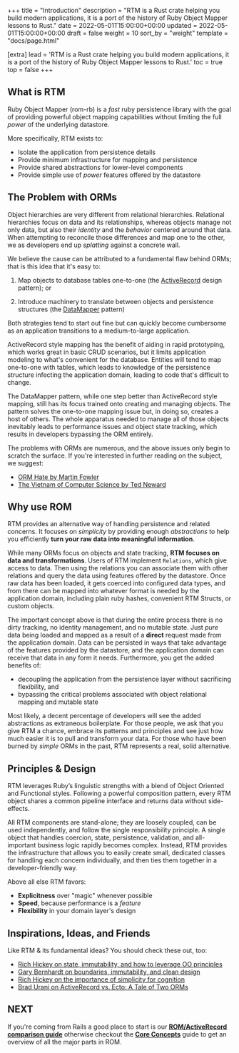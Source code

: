 +++
title = "Introduction"
description = "RTM is a Rust crate helping you build modern applications, it is a port of the history of Ruby Object Mapper lessons to Rust."
date = 2022-05-01T15:00:00+00:00
updated = 2022-05-01T15:00:00+00:00
draft = false
weight = 10
sort_by = "weight"
template = "docs/page.html"

[extra]
lead = 'RTM is a Rust crate helping you build modern applications, it is a port of the history of Ruby Object Mapper lessons to Rust.'
toc = true
top = false
+++

## What is RTM

Ruby Object Mapper (rom-rb) is a *fast* ruby persistence library with the goal of providing powerful object mapping capabilities without limiting the full *power* of the underlying datastore.

More specifically, RTM exists to:

* Isolate the application from persistence details
* Provide minimum infrastructure for mapping and persistence
* Provide shared abstractions for lower-level components
* Provide simple use of *power* features offered by the datastore

## The Problem with ORMs

Object hierarchies are very different from relational hierarchies. Relational hierarchies focus on data and its relationships, whereas objects manage not only data, but also their *identity* and the *behavior* centered around that data. When attempting to reconcile those differences and map one to the other, we as developers end up *splatting* against a concrete wall.

We believe the cause can be attributed to a fundamental flaw behind ORMs; that is this idea that it's easy to:

1. Map objects to database tables one-to-one (the [ActiveRecord](https://en.wikipedia.org/wiki/Active_record_pattern) design pattern); or

2. Introduce machinery to translate between objects and persistence structures (the [DataMapper](https://en.wikipedia.org/wiki/Data_mapper_pattern) pattern)

Both strategies tend to start out fine but can quickly become cumbersome as an application transitions to a medium-to-large application.

ActiveRecord style mapping has the benefit of aiding in rapid prototyping, which works great in basic CRUD scenarios, but it limits application modeling to what's convenient for the database. Entities will tend to map one-to-one with tables, which leads to knowledge of the persistence structure infecting the application domain, leading to code that's difficult to change.

The DataMapper pattern, while one step better than ActiveRecord style mapping, still has its focus trained onto creating and managing objects. The pattern solves the one-to-one mapping issue but, in doing so, creates a host of others. The whole apparatus needed to manage all of those objects inevitably leads to performance issues and object state tracking, which results in developers bypassing the ORM entirely.

The problems with ORMs are numerous, and the above issues only begin to scratch the surface. If you're interested in further reading on the subject, we suggest:

* [ORM Hate by Martin Fowler](https://martinfowler.com/bliki/OrmHate.html)
* [The Vietnam of Computer Science by Ted Neward](http://blogs.tedneward.com/post/the-vietnam-of-computer-science/)

## Why use ROM

RTM provides an alternative way of handling persistence and related concerns. It focuses on *simplicity* by providing enough *abstractions* to help you efficiently **turn your raw data into meaningful information**.

While many ORMs focus on objects and state tracking, **RTM focuses on data and transformations**. Users of RTM implement `Relations`, which give access to data. Then using the relations you can associate them with other relations and query the data using features offered by the datastore. Once raw data has been loaded, it gets coerced into configured data types, and from there can be mapped into whatever format is needed by the application domain, including plain ruby hashes, convenient RTM Structs, or custom objects.

The important concept above is that during the entire process there is no dirty tracking, no identity management, and no mutable state. Just *pure* data being loaded and mapped as a result of a **direct** request made from the application domain. Data can be persisted in ways that take advantage of the features provided by the datastore, and the application domain can receive that data in any form it needs. Furthermore, you get the added benefits of:

* decoupling the application from the persistence layer without sacrificing flexibility, and
* bypassing the critical problems associated with object relational mapping and mutable state

Most likely, a decent percentage of developers will see the added abstractions as extraneous boilerplate. For those people, we ask that you give RTM a chance, embrace its patterns and principles and see just how much easier it is to pull and transform your data. For those who have been burned by *simple* ORMs in the past, RTM represents a real, solid alternative.

## Principles & Design

RTM leverages Ruby’s linguistic strengths with a blend of Object Oriented and Functional styles. Following a powerful composition pattern, every RTM object shares a common pipeline interface and returns data without side-effects.

All RTM components are stand-alone; they are loosely coupled, can be used independently, and follow the single responsibility principle. A single object that handles coercion, state, persistence, validation, and all-important business logic rapidly becomes complex. Instead, RTM provides the infrastructure that allows you to easily create small, dedicated classes for handling each concern individually, and then ties them together in a developer-friendly way.

Above all else RTM favors:

* **Explicitness** over "magic" whenever possible
* **Speed**, because performance is a *feature*
* **Flexibility** in your domain layer's design

## Inspirations, Ideas, and Friends

Like RTM & its fundamental ideas? You should check these out, too:

* [Rich Hickey on state, immutability, and how to leverage OO principles](http://www.infoq.com/presentations/Are-We-There-Yet-Rich-Hickey)
* [Gary Bernhardt on boundaries, immutability, and clean design](https://www.youtube.com/watch?v=yTkzNHF6rMs)
* [Rich Hickey on the importance of simplicity for cognition](https://www.youtube.com/watch?v=rI8tNMsozo0)
* [Brad Urani on ActiveRecord vs. Ecto: A Tale of Two ORMs](http://confreaks.tv/videos/railsconf2016-activerecord-vs-ecto-a-tale-of-two-orms)

<!-- ## Criticisms

Should collect a number of criticisms lobbed against ROM and attempt to answer
them here. Left for future changes. -->

## NEXT

If you're coming from Rails a good place to start is our [**ROM/ActiveRecord comparison guide**](/learn/introduction/active-record)
otherwise checkout the [**Core Concepts**](/learn/introduction/core-concepts) guide to get an overview of all the major parts in ROM.
